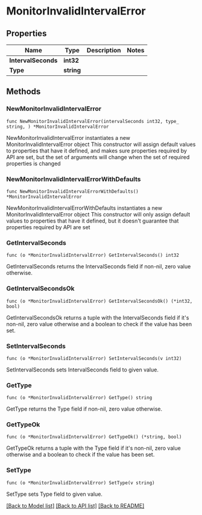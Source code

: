 # MonitorInvalidIntervalError

## Properties

Name | Type | Description | Notes
------------ | ------------- | ------------- | -------------
**IntervalSeconds** | **int32** |  | 
**Type** | **string** |  | 

## Methods

### NewMonitorInvalidIntervalError

`func NewMonitorInvalidIntervalError(intervalSeconds int32, type_ string, ) *MonitorInvalidIntervalError`

NewMonitorInvalidIntervalError instantiates a new MonitorInvalidIntervalError object
This constructor will assign default values to properties that have it defined,
and makes sure properties required by API are set, but the set of arguments
will change when the set of required properties is changed

### NewMonitorInvalidIntervalErrorWithDefaults

`func NewMonitorInvalidIntervalErrorWithDefaults() *MonitorInvalidIntervalError`

NewMonitorInvalidIntervalErrorWithDefaults instantiates a new MonitorInvalidIntervalError object
This constructor will only assign default values to properties that have it defined,
but it doesn't guarantee that properties required by API are set

### GetIntervalSeconds

`func (o *MonitorInvalidIntervalError) GetIntervalSeconds() int32`

GetIntervalSeconds returns the IntervalSeconds field if non-nil, zero value otherwise.

### GetIntervalSecondsOk

`func (o *MonitorInvalidIntervalError) GetIntervalSecondsOk() (*int32, bool)`

GetIntervalSecondsOk returns a tuple with the IntervalSeconds field if it's non-nil, zero value otherwise
and a boolean to check if the value has been set.

### SetIntervalSeconds

`func (o *MonitorInvalidIntervalError) SetIntervalSeconds(v int32)`

SetIntervalSeconds sets IntervalSeconds field to given value.


### GetType

`func (o *MonitorInvalidIntervalError) GetType() string`

GetType returns the Type field if non-nil, zero value otherwise.

### GetTypeOk

`func (o *MonitorInvalidIntervalError) GetTypeOk() (*string, bool)`

GetTypeOk returns a tuple with the Type field if it's non-nil, zero value otherwise
and a boolean to check if the value has been set.

### SetType

`func (o *MonitorInvalidIntervalError) SetType(v string)`

SetType sets Type field to given value.



[[Back to Model list]](../README.md#documentation-for-models) [[Back to API list]](../README.md#documentation-for-api-endpoints) [[Back to README]](../README.md)


